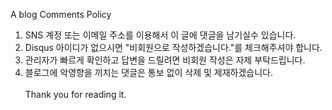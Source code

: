 <a> <h>A blog Comments Policy</h> </a>
1. SNS 계정 또는 이메일 주소를 이용해서 이 글에 댓글을 남기실수 있습니다.
2. Disqus 아이디가 없으시면 "비회원으로 작성하겠습니다."를 체크해주셔야 합니다.
3. 관리자가 빠르게 확인하고 답변을 드릴려면 비회원 작성은 자제 부탁드립니다.
4. 블로그에 악영향을 끼치는 댓글은 통보 없이 삭제 및 제재하겠습니다.
<br><br>
<span class="evidence">Thank you for reading it.</span>
